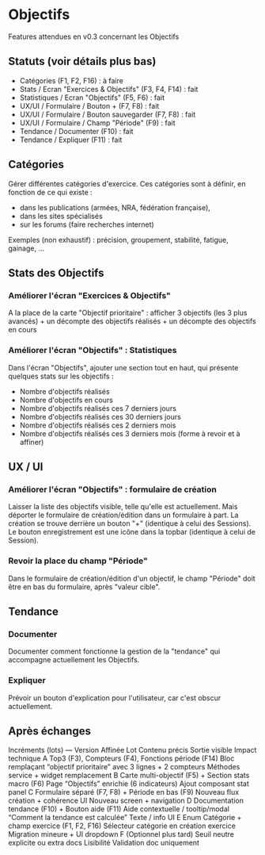 # Objectifs 

Features attendues en v0.3 concernant les Objectifs

## Statuts (voir détails plus bas)
- Catégories (F1, F2, F16) : à faire
- Stats / Ecran "Exercices & Objectifs" (F3, F4, F14) : fait
- Statistiques / Ecran "Objectifs" (F5, F6) : fait
- UX/UI / Formulaire / Bouton + (F7, F8) : fait
- UX/UI / Formulaire / Bouton sauvegarder (F7, F8) : fait
- UX/UI / Formulaire / Champ "Période" (F9) : fait
- Tendance / Documenter (F10) : fait
- Tendance / Expliquer (F11) : fait

## Catégories
Gérer différentes catégories d'exercice.
Ces catégories sont à définir, en fonction de ce qui existe :
- dans les publications (armées, NRA, fédération française), 
- dans les sites spécialisés
- sur les forums
(faire recherches internet)

Exemples (non exhaustif) : précision, groupement, stabilité, fatigue, gainage, ...

## Stats des Objectifs

### Améliorer l'écran "Exercices & Objectifs"
A la place de la carte "Objectif prioritaire" : afficher 3 objectifs (les 3 plus avancés) + un décompte des objectifs réalisés + un décompte des objectifs en cours

### Améliorer l'écran "Objectifs" : Statistiques
Dans l'écran "Objectifs", ajouter une section tout en haut, qui présente quelques stats sur les objectifs :
- Nombre d'objectifs réalisés
- Nombre d'objectifs en cours
- Nombre d'objectifs réalisés ces 7 derniers jours
- Nombre d'objectifs réalisés ces 30 derniers jours
- Nombre d'objectifs réalisés ces 2 derniers mois
- Nombre d'objectifs réalisés ces 3 derniers mois
(forme à revoir et à affiner)

## UX / UI

### Améliorer l'écran "Objectifs" : formulaire de création
Laisser la liste des objectifs visible, telle qu'elle est actuellement. Mais déporter le formulaire de création/édition dans un formulaire à part. La création se trouve derrière un bouton "+" (identique à celui des Sessions). Le bouton enregistrement est une icône dans la topbar (identique à celui de Session).

### Revoir la place du champ "Période"
Dans le formulaire de création/édition d'un objectif, le champ "Période" doit être en bas du formulaire, après "valeur cible".

## Tendance

### Documenter
Documenter comment fonctionne la gestion de la "tendance" qui accompagne actuellement les Objectifs.

### Expliquer
Prévoir un bouton d'explication pour l'utilisateur, car c'est obscur actuellement.

## Après échanges 

Incréments (lots) — Version Affinée
Lot	Contenu précis	Sortie visible	Impact technique
A	Top3 (F3), Compteurs (F4), Fonctions période (F14)	Bloc remplaçant “objectif prioritaire” avec 3 lignes + 2 compteurs	Méthodes service + widget remplacement
B	Carte multi-objectif (F5) + Section stats macro (F6)	Page “Objectifs” enrichie (6 indicateurs)	Ajout composant stat panel
C	Formulaire séparé (F7, F8) + Période en bas (F9)	Nouveau flux création + cohérence UI	Nouveau screen + navigation
D	Documentation tendance (F10) + Bouton aide (F11)	Aide contextuelle / tooltip/modal “Comment la tendance est calculée”	Texte / info UI
E	Enum Catégorie + champ exercice (F1, F2, F16)	Sélecteur catégorie en création exercice	Migration mineure + UI dropdown
F	(Optionnel plus tard) Seuil neutre explicite ou extra docs	Lisibilité	Validation doc uniquement
